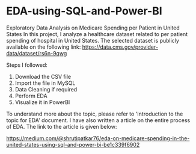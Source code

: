 # EDA-using-SQL-and-Power-BI
Exploratory Data Analysis on Medicare Spending per Patient in United States
In this project, I analyze a healthcare dataset related to per patient spending of hospital in United States. The selected dataset is publicly available on the following link: https://data.cms.gov/provider-data/dataset/rs6n-9qwg

Steps I followed:
1. Download the CSV file
2. Import the file in MySQL
3. Data Cleaning if required
4. Perform EDA
5. Visualize it in PowerBI

To understand more about the topic, please refer to 'Introduction to the topic for EDA' document.
I have also written a article on the entire process of EDA. The link to the article is given below:

https://medium.com/@shrutipatkar76/eda-on-medicare-spending-in-the-united-states-using-sql-and-power-bi-be1c339f6902
